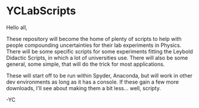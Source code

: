 # YCLabScripts

Hello all,

These repository will become the home of plenty of scripts to help with people compounding uncertainties for their lab experiments in Physics. There will be some specific scripts for some experiments fitting the Leybold Didactic Scripts, in which a lot of universities use. There will also be some general, some simple, that will do the trick for most applications.

These will start off to be run within Spyder, Anaconda, but will work in other dev environments as long as it has a console. If these gain a few more downloads, I'll see about making them a bit less... well, scripty.

-YC
